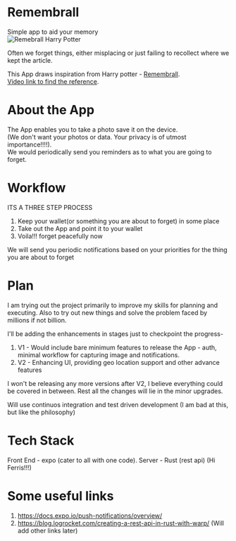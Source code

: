 # Remembrall
Simple app to aid your memory  
![Remebrall Harry Potter](https://static.wikia.nocookie.net/harrypotter/images/6/6c/Remembrall.gif/revision/latest/scale-to-width-down/245?cb=20140502010946)

Often we forget things, either misplacing or just failing to recollect where we kept the article. 

This App draws inspiration from Harry potter - [Remembrall](https://harrypotter.fandom.com/wiki/Remembrall).   
[Video link to find the reference](https://www.youtube.com/watch?v=o4zbeBclAtU). 

# About the App
The App enables you to take a photo save it on the device.  
(We don't want your photos or data. Your privacy is of utmost importance!!!!).  
We would periodically send you reminders as to what you are going to forget.  

# Workflow
ITS A THREE STEP PROCESS
1. Keep your wallet(or something you are about to forget) in some place
2. Take out the App and point it to your wallet
3. Voila!!! forget peacefully now

We will send you periodic notifications based on your priorities for the thing you are about to forget

# Plan
I am trying out the project primarily to improve my skills for planning and executing. Also to try out new things and solve the problem faced by millions if not billion.  

I'll be adding the enhancements in stages just to checkpoint the progress-  
1. V1 - Would include bare minimum features to release the App - auth, minimal workflow for capturing image and notifications.
2. V2 - Enhancing UI, providing geo location support and other advance features

I won't be releasing any more versions after V2, I believe everything could be covered in between. 
Rest all the changes will lie in the minor upgrades.  

Will use continuos integration and test driven development (I am bad at this, but like the philosophy)

# Tech Stack
Front End - expo (cater to all with one code). 
Server - Rust (rest api) (Hi Ferris!!!)

# Some useful links
1. https://docs.expo.io/push-notifications/overview/
2. https://blog.logrocket.com/creating-a-rest-api-in-rust-with-warp/
(Will add other links later)
